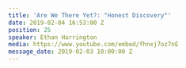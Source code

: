 ```yaml
---
title: 'Are We There Yet?: "Honest Discovery"'
date: 2019-02-04 16:53:00 Z
position: 25
speaker: Ethan Harrington
media: https://www.youtube.com/embed/fhnxj7oz7nE
message_date: 2019-02-03 10:00:00 Z
---
```


